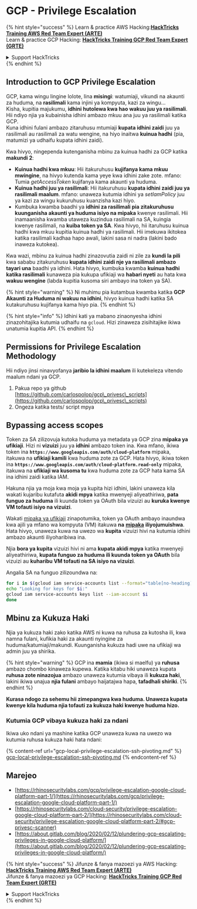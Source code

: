 # GCP - Privilege Escalation

{% hint style="success" %}
Learn & practice AWS Hacking:<img src="../../../.gitbook/assets/image (1).png" alt="" data-size="line">[**HackTricks Training AWS Red Team Expert (ARTE)**](https://training.hacktricks.xyz/courses/arte)<img src="../../../.gitbook/assets/image (1).png" alt="" data-size="line">\
Learn & practice GCP Hacking: <img src="../../../.gitbook/assets/image (2).png" alt="" data-size="line">[**HackTricks Training GCP Red Team Expert (GRTE)**<img src="../../../.gitbook/assets/image (2).png" alt="" data-size="line">](https://training.hacktricks.xyz/courses/grte)

<details>

<summary>Support HackTricks</summary>

* Check the [**subscription plans**](https://github.com/sponsors/carlospolop)!
* **Join the** 💬 [**Discord group**](https://discord.gg/hRep4RUj7f) or the [**telegram group**](https://t.me/peass) or **follow** us on **Twitter** 🐦 [**@hacktricks\_live**](https://twitter.com/hacktricks\_live)**.**
* **Share hacking tricks by submitting PRs to the** [**HackTricks**](https://github.com/carlospolop/hacktricks) and [**HackTricks Cloud**](https://github.com/carlospolop/hacktricks-cloud) github repos.

</details>
{% endhint %}

## Introduction to GCP Privilege Escalation <a href="#introduction-to-gcp-privilege-escalation" id="introduction-to-gcp-privilege-escalation"></a>

GCP, kama wingu lingine lolote, lina **misingi**: watumiaji, vikundi na akaunti za huduma, na **rasilimali** kama injini ya kompyuta, kazi za wingu…\
Kisha, kupitia majukumu, **idhini hutolewa kwa hao wakuu juu ya rasilimali**. Hii ndiyo njia ya kubainisha idhini ambazo mkuu ana juu ya rasilimali katika GCP.\
Kuna idhini fulani ambazo zitaruhusu mtumiaji **kupata idhini zaidi** juu ya rasilimali au rasilimali za watu wengine, na hiyo inaitwa **kuinua hadhi** (pia, matumizi ya udhaifu kupata idhini zaidi).

Kwa hivyo, ningependa kutenganisha mbinu za kuinua hadhi za GCP katika **makundi 2**:

* **Kuinua hadhi kwa mkuu**: Hii itakuruhusu **kujifanya kama mkuu mwingine**, na hivyo kutenda kama yeye kwa idhini zake zote. mfano: Tumia _getAccessToken_ kujifanya kama akaunti ya huduma.
* **Kuinua hadhi juu ya rasilimali**: Hii itakuruhusu **kupata idhini zaidi juu ya rasilimali maalum**. mfano: unaweza kutumia idhini ya _setIamPolicy_ juu ya kazi za wingu kukuruhusu kuanzisha kazi hiyo.
* Kumbuka kwamba baadhi ya **idhini za rasilimali pia zitakuruhusu kuunganisha akaunti ya huduma isiyo na mipaka** kwenye rasilimali. Hii inamaanisha kwamba utaweza kuzindua rasilimali na SA, kuingia kwenye rasilimali, na **kuiba token ya SA**. Kwa hivyo, hii itaruhusu kuinua hadhi kwa mkuu kupitia kuinua hadhi ya rasilimali. Hii imekuwa ikitokea katika rasilimali kadhaa hapo awali, lakini sasa ni nadra (lakini bado inaweza kutokea).

Kwa wazi, mbinu za kuinua hadhi zinazovutia zaidi ni zile za **kundi la pili** kwa sababu zitakuruhusu **kupata idhini zaidi nje ya rasilimali ambazo tayari una** baadhi ya idhini. Hata hivyo, kumbuka kwamba **kuinua hadhi katika rasilimali** kunaweza pia kukupa ufikiaji wa **habari nyeti** au hata kwa **wakuu wengine** (labda kupitia kusoma siri ambayo ina token ya SA).

{% hint style="warning" %}
Ni muhimu pia kutambua kwamba katika **GCP Akaunti za Huduma ni wakuu na idhini**, hivyo kuinua hadhi katika SA kutakuruhusu kujifanya kama hiyo pia.
{% endhint %}

{% hint style="info" %}
Idhini kati ya mabano zinaonyesha idhini zinazohitajika kutumia udhaifu na `gcloud`. Hizi zinaweza zisihitajike ikiwa unatumia kupitia API.
{% endhint %}

## Permissions for Privilege Escalation Methodology

Hii ndiyo jinsi ninavyofanya **jaribio la idhini maalum** ili kutekeleza vitendo maalum ndani ya GCP.

1. Pakua repo ya github [https://github.com/carlospolop/gcp\_privesc\_scripts](https://github.com/carlospolop/gcp\_privesc\_scripts)
2. Ongeza katika tests/ script mpya

## Bypassing access scopes <a href="#bypassing-access-scopes" id="bypassing-access-scopes"></a>

Token za SA zilizovuja kutoka huduma ya metadata ya GCP zina **mipaka ya ufikiaji**. Hizi ni **vizuizi** juu ya **idhini** ambazo token ina. Kwa mfano, ikiwa token ina **`https://www.googleapis.com/auth/cloud-platform`** mipaka, itakuwa na **ufikiaji kamili** kwa huduma zote za GCP. Hata hivyo, ikiwa token ina **`https://www.googleapis.com/auth/cloud-platform.read-only`** mipaka, itakuwa na **ufikiaji wa kusoma tu** kwa huduma zote za GCP hata kama SA ina idhini zaidi katika IAM.

Hakuna njia ya moja kwa moja ya kupita hizi idhini, lakini unaweza kila wakati kujaribu kutafuta **akidi mpya** katika mwenyeji aliyeathiriwa, **pata funguo za huduma** ili kuunda token ya OAuth bila vizuizi au **kuruka kwenye VM tofauti isiyo na vizuizi**.

Wakati [mipaka ya ufikiaji](https://cloud.google.com/compute/docs/access/service-accounts#accesscopesiam) zinapotumika, token ya OAuth ambayo inaundwa kwa ajili ya mfano wa kompyuta (VM) itakuwa **na** [**mipaka**](https://oauth.net/2/scope/) **iliyojumuishwa**. Hata hivyo, unaweza kuwa na uwezo wa **kupita** vizuizi hivi na kutumia idhini ambazo akaunti iliyoharibiwa ina.

Njia **bora ya kupita** vizuizi hivi ni ama **kupata akidi mpya** katika mwenyeji aliyeathiriwa, **kupata funguo za huduma ili kuunda token ya OAuth** bila vizuizi au **kuharibu VM tofauti na SA isiyo na vizuizi**.

Angalia SA na funguo zilizoundwa na:
```bash
for i in $(gcloud iam service-accounts list --format="table[no-heading](email)"); do
echo "Looking for keys for $i:"
gcloud iam service-accounts keys list --iam-account $i
done
```
## Mbinu za Kukuza Haki

Njia ya kukuza haki zako katika AWS ni kuwa na ruhusa za kutosha ili, kwa namna fulani, kufikia haki za akaunti nyingine za huduma/katumiaji/makundi. Kuunganisha kukuza hadi uwe na ufikiaji wa admin juu ya shirika.

{% hint style="warning" %}
GCP ina **mamia** (ikiwa si maelfu) ya **ruhusa** ambazo chombo kinaweza kupewa. Katika kitabu hiki unaweza kupata **ruhusa zote ninazojua** ambazo unaweza kutumia vibaya ili **kukuza haki**, lakini ikiwa unajua **njia fulani** ambayo haijatajwa hapa, **tafadhali shiriki**.
{% endhint %}

**Kurasa ndogo za sehemu hii zimepangwa kwa huduma. Unaweza kupata kwenye kila huduma njia tofauti za kukuza haki kwenye huduma hizo.**

### Kutumia GCP vibaya kukuza haki za ndani

Ikiwa uko ndani ya mashine katika GCP unaweza kuwa na uwezo wa kutumia ruhusa kukuza haki hata ndani:

{% content-ref url="gcp-local-privilege-escalation-ssh-pivoting.md" %}
[gcp-local-privilege-escalation-ssh-pivoting.md](gcp-local-privilege-escalation-ssh-pivoting.md)
{% endcontent-ref %}

## Marejeo

* [https://rhinosecuritylabs.com/gcp/privilege-escalation-google-cloud-platform-part-1/](https://rhinosecuritylabs.com/gcp/privilege-escalation-google-cloud-platform-part-1/)
* [https://rhinosecuritylabs.com/cloud-security/privilege-escalation-google-cloud-platform-part-2/](https://rhinosecuritylabs.com/cloud-security/privilege-escalation-google-cloud-platform-part-2/#gcp-privesc-scanner)
* [https://about.gitlab.com/blog/2020/02/12/plundering-gcp-escalating-privileges-in-google-cloud-platform/](https://about.gitlab.com/blog/2020/02/12/plundering-gcp-escalating-privileges-in-google-cloud-platform/)

{% hint style="success" %}
Jifunze & fanya mazoezi ya AWS Hacking:<img src="../../../.gitbook/assets/image (1).png" alt="" data-size="line">[**HackTricks Training AWS Red Team Expert (ARTE)**](https://training.hacktricks.xyz/courses/arte)<img src="../../../.gitbook/assets/image (1).png" alt="" data-size="line">\
Jifunze & fanya mazoezi ya GCP Hacking: <img src="../../../.gitbook/assets/image (2).png" alt="" data-size="line">[**HackTricks Training GCP Red Team Expert (GRTE)**<img src="../../../.gitbook/assets/image (2).png" alt="" data-size="line">](https://training.hacktricks.xyz/courses/grte)

<details>

<summary>Support HackTricks</summary>

* Angalia [**mpango wa usajili**](https://github.com/sponsors/carlospolop)!
* **Jiunge na** 💬 [**kikundi cha Discord**](https://discord.gg/hRep4RUj7f) au [**kikundi cha telegram**](https://t.me/peass) au **fuata** sisi kwenye **Twitter** 🐦 [**@hacktricks\_live**](https://twitter.com/hacktricks\_live)**.**
* **Shiriki mbinu za hacking kwa kuwasilisha PRs kwa** [**HackTricks**](https://github.com/carlospolop/hacktricks) na [**HackTricks Cloud**](https://github.com/carlospolop/hacktricks-cloud) repos za github.

</details>
{% endhint %}
